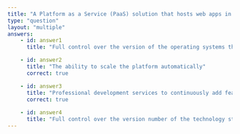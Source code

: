 ```yaml
---
title: "A Platform as a Service (PaaS) solution that hosts web apps in Azure provides ____"
type: "question"
layout: "multiple"
answers:
    - id: answer1
      title: "Full control over the version of the operating systems that hosts the applications"

    - id: answer2
      title: "The ability to scale the platform automatically"
      correct: true

    - id: answer3
      title: "Professional development services to continuously add features to custom applications"
      correct: true
      
    - id: answer4
      title: "Full control over the version number of the technology stack used to host the applications"
---
```

